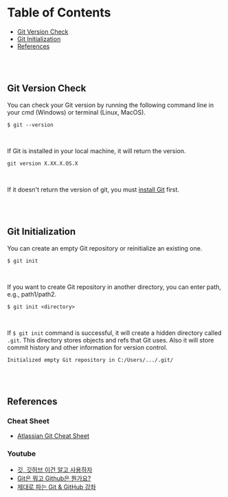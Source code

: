 # Table of Contents

* [Git Version Check](#Git-Version-Check)
* [Git Initialization](#Git-Initialization)
* [References](#References)


<br/><br/>


## Git Version Check

You can check your Git version by running the following command line in your cmd (Windows) or terminal (Linux, MacOS).
```git
$ git --version
```
<br/>

If Git is installed in your local machine, it will return the version.
```git
git version X.XX.X.OS.X
```
<br/>

If it doesn't return the version of git, you must [install Git](https://git-scm.com/downloads) first.


<br/><br/>


## Git Initialization

You can create an empty Git repository or reinitialize an existing one.
```git
$ git init
```
<br/>

If you want to create Git repository in another directory, you can enter path, e.g., path1/path2.
```git
$ git init <directory>
```
<br/>

If `$ git init` command is successful, it will create a hidden directory called `.git`. This directory stores objects and refs that Git uses. Also it will store commit history and other information for version control.
```git
Initialized empty Git repository in C:/Users/.../.git/
```


<br/><br/>


## References

### Cheat Sheet
* [Atlassian Git Cheat Sheet](https://github.com/Yonghee9106/git-study-history/files/9484490/SWTM-2088_Atlassian-Git-Cheatsheet.pdf)

### Youtube
* [깃, 깃허브 이건 알고 사용하자](https://www.youtube.com/watch?v=lPrxhA4PLoA)<br/>
* [Git은 뭐고 Github은 뭔가요?](https://www.youtube.com/watch?v=Bd35Ze7-dIw)<br/>
* [제대로 파는 Git & GitHub 강좌](https://www.youtube.com/watch?v=1I3hMwQU6GU)
